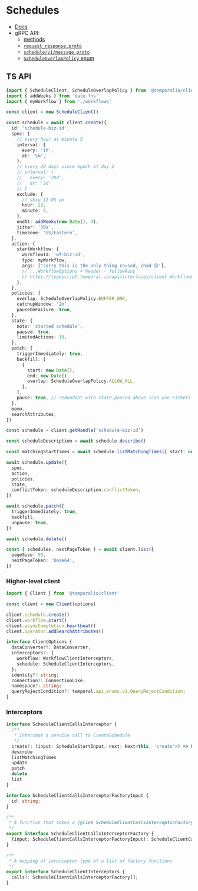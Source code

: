 # Schedules

- [Docs](https://docs.temporal.io/workflows/#schedules)
- gRPC API:
  - [methods](https://github.com/temporalio/api/blob/799926c86eb13d8a9717d3561ab9b0df43796c06/temporal/api/workflowservice/v1/service.proto#L328-L370)
  - [`request_response.proto`](https://github.com/temporalio/api/blob/799926c86eb13d8a9717d3561ab9b0df43796c06/temporal/api/workflowservice/v1/request_response.proto#L821-L957)
  - [`schedule/v1/message.proto`](https://github.com/temporalio/api/blob/master/temporal/api/schedule/v1/message.proto)
  - [`ScheduleOverlapPolicy` enum](https://github.com/temporalio/api/blob/master/temporal/api/enums/v1/schedule.proto)

## TS API

```ts
import { ScheduleClient, ScheduleOverlapPolicy } from '@temporalio/client'
import { addWeeks } from 'date-fns'
import { myWorkflow } from './workflows'

const client = new ScheduleClient()

const schedule = await client.create({
  id: 'schedule-biz-id',
  spec: {
    // every hour at minute 5
    interval: {
      every: '1h',
      at: '5m',
    },
    // every 20 days since epoch at day 2
    // interval: {
    //   every: '20d',
    //   at: '2d'
    // }
    exclude: {
      // skip 11:05 pm
      hour: 23,
      minute: 5,
    },
    endAt: addWeeks(new Date(), 4), 
    jitter: '30s',
    timezone: 'US/Eastern',
  },
  action: {
    startWorkflow: {
      workflowId: 'wf-biz-id',
      type: myWorkflow,
      args: ['sorry this is the only thing reused, chad 😄'],
      // ...WorkflowOptions + header - followRuns
      // https://typescript.temporal.io/api/interfaces/client.WorkflowOptions
    },
  },
  policies: {
    overlap: ScheduleOverlapPolicy.BUFFER_ONE,
    catchupWindow: '2m',
    pauseOnFailure: true,
  },
  state: {
    note: 'started schedule',
    paused: true,
    limitedActions: 10,
  },
  patch: {
    triggerImmediately: true,
    backfill: [
      {
        start: new Date(),
        end: new Date(),
        overlap: ScheduleOverlapPolicy.ALLOW_ALL,
      },
    ],
    pause: true, // redundant with state.paused above (can use either)
  },
  memo,
  searchAttributes,
})

const schedule = client.getHandle('schedule-biz-id')

const scheduleDescription = await schedule.describe()

const matchingStartTimes = await schedule.listMatchingTimes({ start: new Date(), end: new Date() })

await schedule.update({
  spec,
  action,
  policies,
  state,
  conflictToken: scheduleDescription.conflictToken,
})

await schedule.patch({
  triggerImmediately: true,
  backfill,
  unpause: true,
})

await schedule.delete()

const { schedules, nextPageToken } = await client.list({
  pageSize: 50,
  nextPageToken: 'base64',
})
```

### Higher-level client

```ts
import { Client } from '@temporalio/client'

const client = new Client(options)

client.schedule.create()
client.workflow.start() 
client.asyncCompletion.heartbeat()
client.operator.addSearchAttributes()

interface ClientOptions {
  dataConverter?: DataConverter;
  interceptors?: {
    workflow: WorkflowClientInterceptors,
    schedule: ScheduleClientInterceptors,
  };
  identity?: string;
  connection?: ConnectionLike;
  namespace?: string;
  queryRejectCondition?: temporal.api.enums.v1.QueryRejectCondition;
}
```

### Interceptors

```ts
interface ScheduleClientCallsInterceptor {
  /**
   * Intercept a service call to CreateSchedule
   */
  create?: (input: ScheduleStartInput, next: Next<this, 'create'>) => Promise<string /* conflictToken */>;
  describe
  listMatchingTimes
  update
  patch
  delete
  list
}

interface ScheduleClientCallsInterceptorFactoryInput {
  id: string;
}

/**
 * A function that takes a {@link ScheduleClientCallsInterceptorFactoryInput} and returns an interceptor
 */
export interface ScheduleClientCallsInterceptorFactory {
  (input: ScheduleClientCallsInterceptorFactoryInput): ScheduleClientCallsInterceptor;
}

/**
 * A mapping of interceptor type of a list of factory functions
 */
export interface ScheduleClientInterceptors {
  calls?: ScheduleClientCallsInterceptorFactory[];
}
```